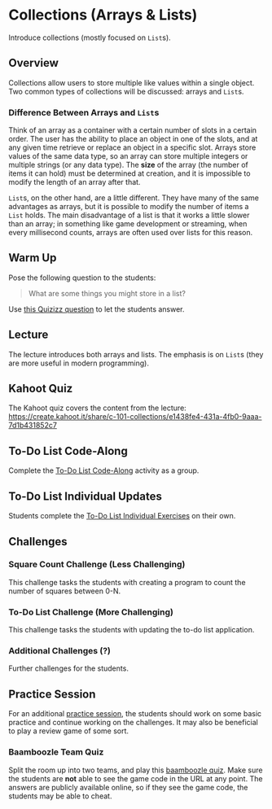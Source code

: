 # Collections (Arrays & Lists)
Introduce collections (mostly focused on `List`s).

## Overview
Collections allow users to store multiple like values within a single object. Two common types of collections will be discussed: arrays and `List`s.

### Difference Between Arrays and `List`s
Think of an array as a container with a certain number of slots in a certain order. The user has the ability to place an object in one of the slots, and at any given time retrieve or replace an object in a specific slot. Arrays store values of the same data type, so an array can store multiple integers or multiple strings (or any data type). The **size** of the array (the number of items it can hold) must be determined at creation, and it is impossible to modify the length of an array after that.

`List`s, on the other hand, are a little different. They have many of the same advantages as arrays, but it is possible to modify the number of items a `List` holds. The main disadvantage of a list is that it works a little slower than an array; in something like game development or streaming, when every millisecond counts, arrays are often used over lists for this reason.

## Warm Up
Pose the following question to the students:

>What are some things you might store in a list?

Use [this Quizizz question](https://quizizz.com/admin/quiz/5f6a0d78c2a344001b1f9b57/what-s-in-a-list) to let the students answer.

## Lecture
The lecture introduces both arrays and lists. The emphasis is on `List`s (they are more useful in modern programming).

## Kahoot Quiz
The Kahoot quiz covers the content from the lecture: https://create.kahoot.it/share/c-101-collections/e1438fe4-431a-4fb0-9aaa-7d1b431852c7

## To-Do List Code-Along
Complete the [To-Do List Code-Along](ToDoListCodeAlong.md) activity as a group.

## To-Do List Individual Updates
Students complete the [To-Do List Individual Exercises](ToDoListIndividual.md) on their own.

## Challenges
### Square Count Challenge (Less Challenging)
This challenge tasks the students with creating a program to count the number of squares between 0-N.

### To-Do List Challenge (More Challenging)
This challenge tasks the students with updating the to-do list application.

### Additional Challenges (?)
Further challenges for the students.

## Practice Session
For an additional [practice session](ListsPractice.md), the students should work on some basic practice and continue working on the challenges. It may also be beneficial to play a review game of some sort.

### Baamboozle Team Quiz
Split the room up into two teams, and play this [baamboozle quiz](https://www.baamboozle.com/game/138478). Make sure the students are **not** able to see the game code in the URL at any point. The answers are publicly available online, so if they see the game code, the students may be able to cheat.